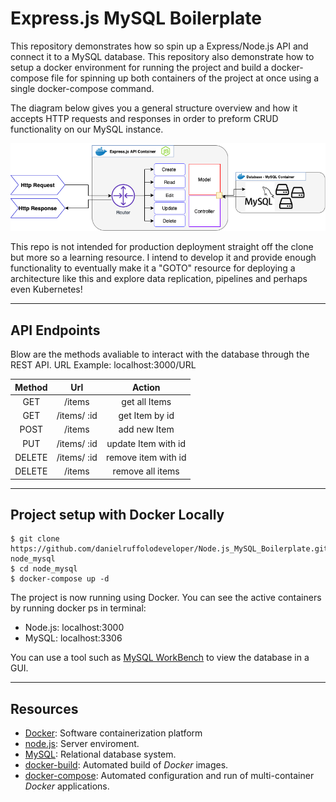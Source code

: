 # Express.js MySQL Boilerplate
This repository demonstrates how so spin up a Express/Node.js API and connect it to a MySQL database.
This repository also demonstrate how to setup a docker environment for running the project and build a docker-compose file for spinning up both containers of the project at once using a single docker-compose command. 

The diagram below gives you a general structure overview and how it accepts HTTP requests and responses in order to preform CRUD functionality on our MySQL instance. 

![Screenshot](resources/img/1.png)

This repo is not intended for production deployment straight off the clone but more so a learning resource. I intend to develop it and provide enough functionality to eventually make it a "GOTO" resource for deploying a architecture like this and explore data replication, pipelines and perhaps even Kubernetes!

---

## API Endpoints

Blow are the methods avaliable to interact with the database through the REST API.
URL Example: localhost:3000/URL

| Method  | Url | Action  |
| :---: | :---: | :---: |
| GET  | /items  | get all Items  |
| GET  | /items/ :id  | get Item by id  |
| POST  | /items  | add new Item  |
| PUT  | /items/ :id  | update Item with id  |
| DELETE  | /items/ :id  | remove item with id  |
| DELETE  | /items  | remove all items  |

---

## Project setup with Docker Locally
```
$ git clone https://github.com/danielruffolodeveloper/Node.js_MySQL_Boilerplate.git node_mysql
$ cd node_mysql
$ docker-compose up -d
```
The project is now running using Docker. You can see the active containers by running docker ps in terminal:
- Node.js: localhost:3000
- MySQL: localhost:3306

You can use a tool such as [MySQL WorkBench] to view the database in a GUI. 

---

## Resources
+ [Docker]: Software containerization platform
+ [node.js]: Server enviroment.
+ [MySQL]: Relational database system.
+ [docker-build]: Automated build of *Docker* images.
+ [docker-compose]: Automated configuration and run of multi-container *Docker* applications.

[Microservices architecture]: http://microservices.io/patterns/microservices.html
[node image]: https://hub.docker.com/_/node/
[mongo image]: https://hub.docker.com/_/mongo/
[node.js]: http://nodejs.org
[Docker]: https://docs.docker.com/
[docker-compose]:https://docs.docker.com/compose/compose-file/
[docker-build]:https://docs.docker.com/engine/reference/builder/
[MySQL]:https://www.mysql.com/
[MySQL WorkBench]:https://www.mysql.com/products/workbench/

